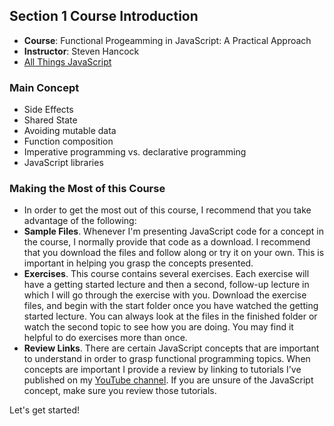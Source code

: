 ## Section 1 Course Introduction

- **Course**: Functional Progeamming in JavaScript: A Practical Approach
- **Instructor**: Steven Hancock
- [All Things JavaScript](http://www.allthingsjavascript.com/courses.html)


### Main Concept
- Side Effects
- Shared State
- Avoiding mutable data
- Function composition
- Imperative programming vs. declarative programming
- JavaScript libraries


### Making the Most of this Course
- In order to get the most out of this course, I recommend that you take advantage of the following:
- **Sample Files**. Whenever I'm presenting JavaScript code for a concept in the course, I normally provide that code as a download. I recommend that you download the files and follow along or try it on your own. This is important in helping you grasp the concepts presented.
- **Exercises**. This course contains several exercises. Each exercise will have a getting started lecture and then a second, follow-up lecture in which I will go through the exercise with you. Download the exercise files, and begin with the start folder once you have watched the getting started lecture. You can always look at the files in the finished folder or watch the second topic to see how you are doing. You may find it helpful to do exercises more than once.
- **Review Links**. There are certain JavaScript concepts that are important to understand in order to grasp functional programming topics. When concepts are important I provide a review by linking to tutorials I've published on my [YouTube channel](https://www.youtube.com/channel/UCRQhZGXC0WK85YRXl7nGX0w). If you are unsure of the JavaScript concept, make sure you review those tutorials.

Let's get started!